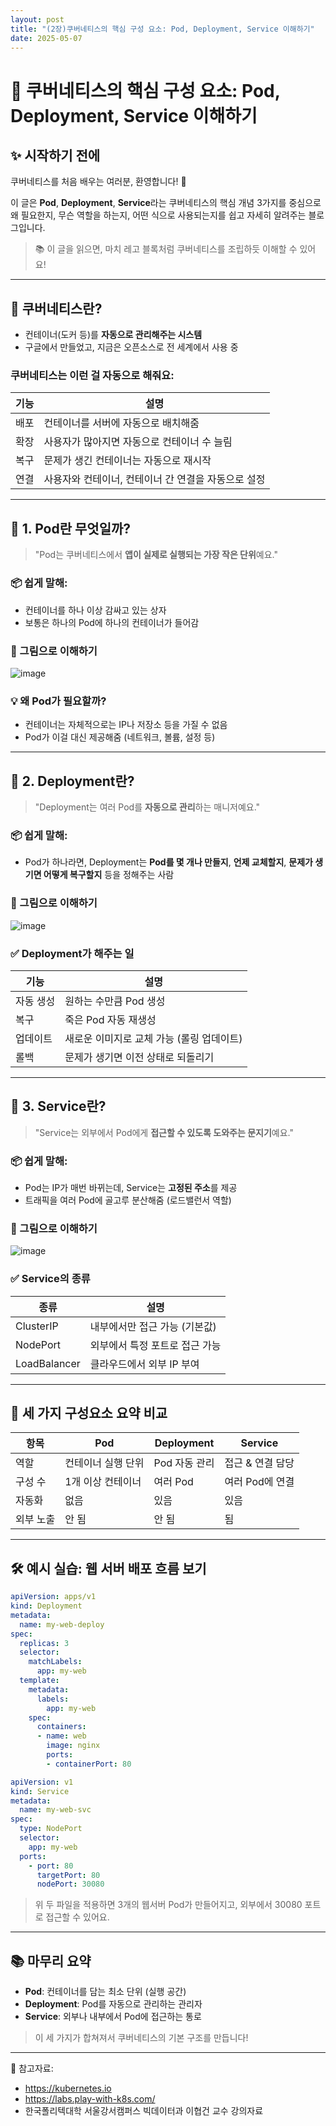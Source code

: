 ```yaml
---
layout: post
title: "(2장)쿠버네티스의 핵심 구성 요소: Pod, Deployment, Service 이해하기"
date: 2025-05-07
---
```


# 🧱 쿠버네티스의 핵심 구성 요소: Pod, Deployment, Service 이해하기

## ✨ 시작하기 전에
쿠버네티스를 처음 배우는 여러분, 환영합니다! 👋

이 글은 **Pod**, **Deployment**, **Service**라는 쿠버네티스의 핵심 개념 3가지를 중심으로
왜 필요한지, 무슨 역할을 하는지, 어떤 식으로 사용되는지를 쉽고 자세히 알려주는 블로그입니다.

> 📚 이 글을 읽으면, 마치 레고 블록처럼 쿠버네티스를 조립하듯 이해할 수 있어요!

---

## 🧩 쿠버네티스란?

- 컨테이너(도커 등)를 **자동으로 관리해주는 시스템**
- 구글에서 만들었고, 지금은 오픈소스로 전 세계에서 사용 중

### 쿠버네티스는 이런 걸 자동으로 해줘요:
| 기능 | 설명 |
|------|------|
| 배포 | 컨테이너를 서버에 자동으로 배치해줌 |
| 확장 | 사용자가 많아지면 자동으로 컨테이너 수 늘림 |
| 복구 | 문제가 생긴 컨테이너는 자동으로 재시작 |
| 연결 | 사용자와 컨테이너, 컨테이너 간 연결을 자동으로 설정 |

---

## 🔹 1. Pod란 무엇일까?

> "Pod는 쿠버네티스에서 **앱이 실제로 실행되는 가장 작은 단위**예요."

### 📦 쉽게 말해:
- 컨테이너를 하나 이상 감싸고 있는 상자
- 보통은 하나의 Pod에 하나의 컨테이너가 들어감

### 🎨 그림으로 이해하기
![image](https://github.com/user-attachments/assets/67c0156f-b427-4c98-a1e3-12681fcf68ea)


### 💡 왜 Pod가 필요할까?
- 컨테이너는 자체적으로는 IP나 저장소 등을 가질 수 없음
- Pod가 이걸 대신 제공해줌 (네트워크, 볼륨, 설정 등)

---

## 🔹 2. Deployment란?

> "Deployment는 여러 Pod를 **자동으로 관리**하는 매니저예요."

### 📦 쉽게 말해:
- Pod가 하나라면, Deployment는 **Pod를 몇 개나 만들지**, **언제 교체할지**, **문제가 생기면 어떻게 복구할지** 등을 정해주는 사람

### 🎨 그림으로 이해하기
![image](https://github.com/user-attachments/assets/332e2d2c-7a42-4f8a-84a1-040c897ba56c)


### ✅ Deployment가 해주는 일
| 기능 | 설명 |
|------|------|
| 자동 생성 | 원하는 수만큼 Pod 생성 |
| 복구 | 죽은 Pod 자동 재생성 |
| 업데이트 | 새로운 이미지로 교체 가능 (롤링 업데이트) |
| 롤백 | 문제가 생기면 이전 상태로 되돌리기 |

---

## 🔹 3. Service란?

> "Service는 외부에서 Pod에게 **접근할 수 있도록 도와주는 문지기**예요."

### 📦 쉽게 말해:
- Pod는 IP가 매번 바뀌는데, Service는 **고정된 주소**를 제공
- 트래픽을 여러 Pod에 골고루 분산해줌 (로드밸런서 역할)

### 🎨 그림으로 이해하기
![image](https://github.com/user-attachments/assets/a2d2ce9f-80bd-43ff-9e42-6dab7c8f7d1a)


### ✅ Service의 종류
| 종류 | 설명 |
|------|------|
| ClusterIP | 내부에서만 접근 가능 (기본값) |
| NodePort | 외부에서 특정 포트로 접근 가능 |
| LoadBalancer | 클라우드에서 외부 IP 부여 |

---

## 🧠 세 가지 구성요소 요약 비교

| 항목 | Pod | Deployment | Service |
|------|-----|------------|---------|
| 역할 | 컨테이너 실행 단위 | Pod 자동 관리 | 접근 & 연결 담당 |
| 구성 수 | 1개 이상 컨테이너 | 여러 Pod | 여러 Pod에 연결 |
| 자동화 | 없음 | 있음 | 있음 |
| 외부 노출 | 안 됨 | 안 됨 | 됨 |

---

## 🛠 예시 실습: 웹 서버 배포 흐름 보기

```yaml
apiVersion: apps/v1
kind: Deployment
metadata:
  name: my-web-deploy
spec:
  replicas: 3
  selector:
    matchLabels:
      app: my-web
  template:
    metadata:
      labels:
        app: my-web
    spec:
      containers:
      - name: web
        image: nginx
        ports:
        - containerPort: 80
```

```yaml
apiVersion: v1
kind: Service
metadata:
  name: my-web-svc
spec:
  type: NodePort
  selector:
    app: my-web
  ports:
    - port: 80
      targetPort: 80
      nodePort: 30080
```

> 위 두 파일을 적용하면 3개의 웹서버 Pod가 만들어지고, 외부에서 30080 포트로 접근할 수 있어요.

---

## 📚 마무리 요약

- **Pod**: 컨테이너를 담는 최소 단위 (실행 공간)
- **Deployment**: Pod를 자동으로 관리하는 관리자
- **Service**: 외부나 내부에서 Pod에 접근하는 통로

> 이 세 가지가 합쳐져서 쿠버네티스의 기본 구조를 만듭니다!

---


📎 참고자료:
- https://kubernetes.io
- https://labs.play-with-k8s.com/
- 한국폴리텍대학 서울강서캠퍼스 빅데이터과 이협건 교수 강의자료
